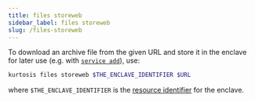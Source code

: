 ```yaml
---
title: files storeweb
sidebar_label: files storeweb
slug: /files-storeweb
---
```


To download an archive file from the given URL and store it in the enclave for later use (e.g. with [`service add`](./service-add.md)), use:

```bash
kurtosis files storeweb $THE_ENCLAVE_IDENTIFIER $URL
```

where `$THE_ENCLAVE_IDENTIFIER` is the [resource identifier](../advanced-concepts/resource-identifier.md) for the enclave.